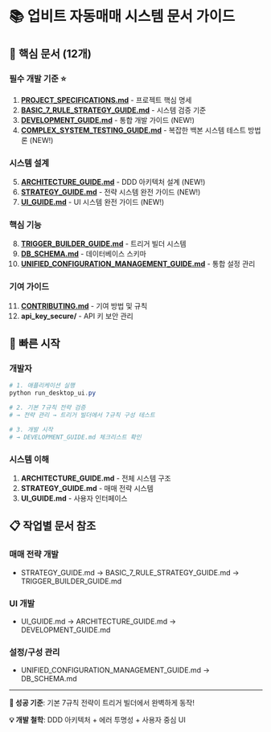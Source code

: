 # 📚 업비트 자동매매 시스템 문서 가이드

## 🎯 핵심 문서 (12개)

### 필수 개발 기준 ⭐
1. **[PROJECT_SPECIFICATIONS.md](PROJECT_SPECIFICATIONS.md)** - 프로젝트 핵심 명세
2. **[BASIC_7_RULE_STRATEGY_GUIDE.md](BASIC_7_RULE_STRATEGY_GUIDE.md)** - 시스템 검증 기준
3. **[DEVELOPMENT_GUIDE.md](DEVELOPMENT_GUIDE.md)** - 통합 개발 가이드 (NEW!)
4. **[COMPLEX_SYSTEM_TESTING_GUIDE.md](COMPLEX_SYSTEM_TESTING_GUIDE.md)** - 복잡한 백본 시스템 테스트 방법론 (NEW!)

### 시스템 설계
5. **[ARCHITECTURE_GUIDE.md](ARCHITECTURE_GUIDE.md)** - DDD 아키텍처 설계 (NEW!)
6. **[STRATEGY_GUIDE.md](STRATEGY_GUIDE.md)** - 전략 시스템 완전 가이드 (NEW!)
7. **[UI_GUIDE.md](UI_GUIDE.md)** - UI 시스템 완전 가이드 (NEW!)

### 핵심 기능
8. **[TRIGGER_BUILDER_GUIDE.md](TRIGGER_BUILDER_GUIDE.md)** - 트리거 빌더 시스템
9. **[DB_SCHEMA.md](DB_SCHEMA.md)** - 데이터베이스 스키마
10. **[UNIFIED_CONFIGURATION_MANAGEMENT_GUIDE.md](UNIFIED_CONFIGURATION_MANAGEMENT_GUIDE.md)** - 통합 설정 관리

### 기여 가이드
11. **[CONTRIBUTING.md](CONTRIBUTING.md)** - 기여 방법 및 규칙
12. **api_key_secure/** - API 키 보안 관리

## 🚀 빠른 시작

### 개발자
```powershell
# 1. 애플리케이션 실행
python run_desktop_ui.py

# 2. 기본 7규칙 전략 검증
# → 전략 관리 → 트리거 빌더에서 7규칙 구성 테스트

# 3. 개발 시작
# → DEVELOPMENT_GUIDE.md 체크리스트 확인
```

### 시스템 이해
1. **ARCHITECTURE_GUIDE.md** - 전체 시스템 구조
2. **STRATEGY_GUIDE.md** - 매매 전략 시스템
3. **UI_GUIDE.md** - 사용자 인터페이스

## 📋 작업별 문서 참조

### 매매 전략 개발
- STRATEGY_GUIDE.md → BASIC_7_RULE_STRATEGY_GUIDE.md → TRIGGER_BUILDER_GUIDE.md

### UI 개발
- UI_GUIDE.md → ARCHITECTURE_GUIDE.md → DEVELOPMENT_GUIDE.md

### 설정/구성 관리
- UNIFIED_CONFIGURATION_MANAGEMENT_GUIDE.md → DB_SCHEMA.md

---

**🎯 성공 기준**: 기본 7규칙 전략이 트리거 빌더에서 완벽하게 동작!

**💡 개발 철학**: DDD 아키텍처 + 에러 투명성 + 사용자 중심 UI
